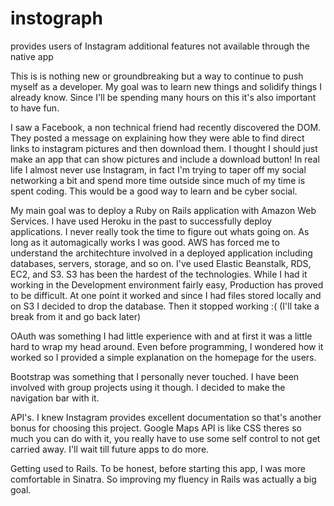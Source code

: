 # instograph
provides users of Instagram additional features not available through the native app

This is is nothing new or groundbreaking but a way to continue to push myself as a developer. My goal was to learn new things and solidify things I already know. Since I'll be spending many hours on this it's also important to have fun.

I saw a Facebook, a non technical friend had recently discovered the DOM. They posted a message on explaining how they were able to find direct links to instagram pictures and then download them. 
I thought I should just make an app that can show pictures and include a download button!
In real life I almost never use Instagram, in fact I'm trying to taper off my social networking a bit and spend more time outside since much of my time is spent coding. This would be a good way to learn and be cyber social.

My main goal was to deploy a Ruby on Rails application with Amazon Web Services. I have used Heroku in the past to successfully deploy applications. I never really took the time to figure out whats going on. As long as it automagically works I was good. 
AWS has forced me to understand the architechture involved in a deployed application including databases, servers, storage, and so on. I've used Elastic Beanstalk, RDS, EC2, and S3.
S3 has been the hardest of the technologies. While I had it working in the Development environment fairly easy, Production has proved to be difficult. At one point it worked and since I had files stored locally and on S3 I decided to drop the database. Then it stopped working :( (I'll take a break from it and go back later)

OAuth was something I had little experience with and at first it was a little hard to wrap my head around. Even before programming, I wondered how it worked so I provided a simple explanation on the homepage for the users.

Bootstrap was something that I personally never touched. I have been involved with group projects using it though. I decided to make the navigation bar with it.

API's. I knew Instagram provides excellent documentation so that's another bonus for choosing this project. Google Maps API is like CSS theres so much you can do with it, you really have to use some self control to not get carried away. I'll wait till future apps to do more.

Getting used to Rails. To be honest, before starting this app, I was more comfortable in Sinatra. So improving my fluency in Rails was actually a big goal.
